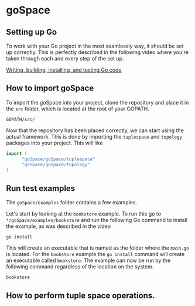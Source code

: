 # goSpace

## Setting up Go
To work with your Go project in the most seamlessly way, it should be set up correctly. This is perfectly described in the following video where you're taken through each and every step of the set up.

[Writing, building, installing, and testing Go code](https://www.youtube.com/watch?v=XCsL89YtqCs)

## How to import goSpace
To import the goSpace into your project, clone the repository and place it in the `src` folder, which is located at the root of your GOPATH.

```terminal
GOPATH/src/
```
Now that the repository has been placed correctly, we can start using the actual framework. This is done by importing the `tuplespace` and `topology` packages into your project. This will like

```go
import (
      "goSpace/goSpace/tuplespace"
      "goSpace/goSpace/topology"
)
```

## Run test examples
The `goSpace/examples` folder contains a few examples.

Let's start by looking at the `bookstore` example. To run this go to `*/goSpace/examples/bookstore` and run the following Go command to install the example, as was described in the video

```terminal
go install
```

This will create an executable that is named as the folder where the `main.go` is located. For the `bookstore` example the `go install` command will create an executable called `bookstore`. The example can now be run by the following command regardless of the location on the system.

```terminal
bookstore
```



## How to perform tuple space operations.
